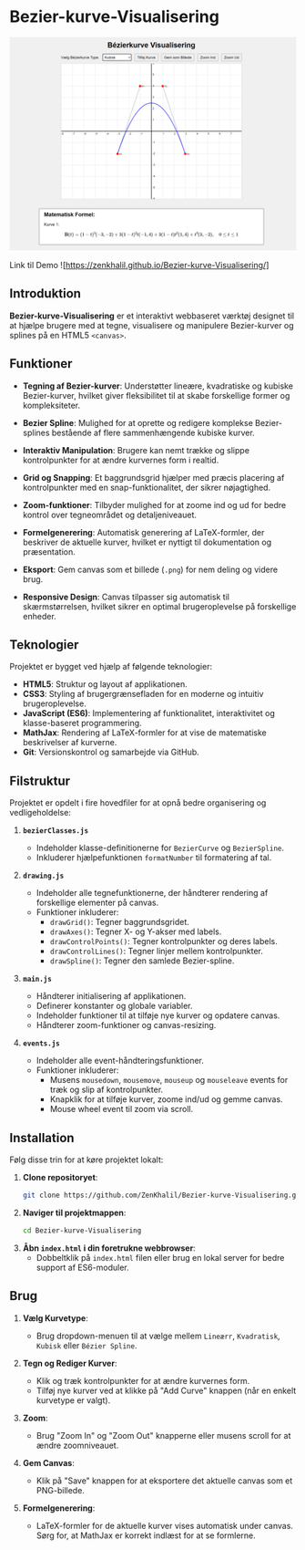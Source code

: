 # Bezier-kurve-Visualisering

![Bezier-kurve-Visualisering Screenshot](image.png)

Link til Demo ![https://zenkhalil.github.io/Bezier-kurve-Visualisering/]

## Introduktion

**Bezier-kurve-Visualisering** er et interaktivt webbaseret værktøj designet til at hjælpe brugere med at tegne, visualisere og manipulere Bezier-kurver og splines på en HTML5 `<canvas>`. 

## Funktioner

- **Tegning af Bezier-kurver**: Understøtter lineære, kvadratiske og kubiske Bezier-kurver, hvilket giver fleksibilitet til at skabe forskellige former og kompleksiteter.

- **Bezier Spline**: Mulighed for at oprette og redigere komplekse Bezier-splines bestående af flere sammenhængende kubiske kurver.

- **Interaktiv Manipulation**: Brugere kan nemt trække og slippe kontrolpunkter for at ændre kurvernes form i realtid.

- **Grid og Snapping**: Et baggrundsgrid hjælper med præcis placering af kontrolpunkter med en snap-funktionalitet, der sikrer nøjagtighed.

- **Zoom-funktioner**: Tilbyder mulighed for at zoome ind og ud for bedre kontrol over tegneområdet og detaljeniveauet.

- **Formelgenerering**: Automatisk generering af LaTeX-formler, der beskriver de aktuelle kurver, hvilket er nyttigt til dokumentation og præsentation.

- **Eksport**: Gem canvas som et billede (`.png`) for nem deling og videre brug.

- **Responsive Design**: Canvas tilpasser sig automatisk til skærmstørrelsen, hvilket sikrer en optimal brugeroplevelse på forskellige enheder.

## Teknologier

Projektet er bygget ved hjælp af følgende teknologier:

- **HTML5**: Struktur og layout af applikationen.
- **CSS3**: Styling af brugergrænsefladen for en moderne og intuitiv brugeroplevelse.
- **JavaScript (ES6)**: Implementering af funktionalitet, interaktivitet og klasse-baseret programmering.
- **MathJax**: Rendering af LaTeX-formler for at vise de matematiske beskrivelser af kurverne.
- **Git**: Versionskontrol og samarbejde via GitHub.

## Filstruktur

Projektet er opdelt i fire hovedfiler for at opnå bedre organisering og vedligeholdelse:

1. **`bezierClasses.js`**
   - Indeholder klasse-definitionerne for `BezierCurve` og `BezierSpline`.
   - Inkluderer hjælpefunktionen `formatNumber` til formatering af tal.

2. **`drawing.js`**
   - Indeholder alle tegnefunktionerne, der håndterer rendering af forskellige elementer på canvas.
   - Funktioner inkluderer:
     - `drawGrid()`: Tegner baggrundsgridet.
     - `drawAxes()`: Tegner X- og Y-akser med labels.
     - `drawControlPoints()`: Tegner kontrolpunkter og deres labels.
     - `drawControlLines()`: Tegner linjer mellem kontrolpunkter.
     - `drawSpline()`: Tegner den samlede Bezier-spline.

3. **`main.js`**
   - Håndterer initialisering af applikationen.
   - Definerer konstanter og globale variabler.
   - Indeholder funktioner til at tilføje nye kurver og opdatere canvas.
   - Håndterer zoom-funktioner og canvas-resizing.

4. **`events.js`**
   - Indeholder alle event-håndteringsfunktioner.
   - Funktioner inkluderer:
     - Musens `mousedown`, `mousemove`, `mouseup` og `mouseleave` events for træk og slip af kontrolpunkter.
     - Knapklik for at tilføje kurver, zoome ind/ud og gemme canvas.
     - Mouse wheel event til zoom via scroll.

## Installation

Følg disse trin for at køre projektet lokalt:

1. **Clone repositoryet**:
    ```bash
    git clone https://github.com/ZenKhalil/Bezier-kurve-Visualisering.git
    ```
2. **Naviger til projektmappen**:
    ```bash
    cd Bezier-kurve-Visualisering
    ```
3. **Åbn `index.html` i din foretrukne webbrowser**:
    - Dobbeltklik på `index.html` filen eller brug en lokal server for bedre support af ES6-moduler.

## Brug

1. **Vælg Kurvetype**:
   - Brug dropdown-menuen til at vælge mellem `Lineærr`, `Kvadratisk`, `Kubisk` eller `Bézier Spline`.

2. **Tegn og Rediger Kurver**:
   - Klik og træk kontrolpunkter for at ændre kurvernes form.
   - Tilføj nye kurver ved at klikke på "Add Curve" knappen (når en enkelt kurvetype er valgt).

3. **Zoom**:
   - Brug "Zoom In" og "Zoom Out" knapperne eller musens scroll for at ændre zoomniveauet.

4. **Gem Canvas**:
   - Klik på "Save" knappen for at eksportere det aktuelle canvas som et PNG-billede.

5. **Formelgenerering**:
   - LaTeX-formler for de aktuelle kurver vises automatisk under canvas. Sørg for, at MathJax er korrekt indlæst for at se formlerne.


